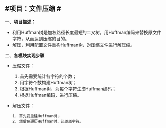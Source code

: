 #项目：文件压缩 #
----------

一、**项目描述：**

- 利用Huffman树是加权路径长度最短的二叉树，用Huffman编码来替换原文件字符，从而达到压缩的目的。
- 解压，利用配置文件重构Huffman树，对压缩文件进行解压缩。

二、**各模块实现步骤**

- 压缩文件：

	1. 首先需要统计各字符的个数；
	2. 用字符个数构建Huffman树；
	3. 根据Huffman树，为每个字符生成Huffman编码；
	4. 根据Huffman编码，进行压缩。
 
- 解压文件：

      1. 首先要重建Huffman树；
      2. 然后在遍历Huffman树，还原原字符。